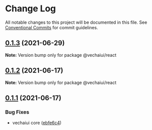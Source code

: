 # Change Log

All notable changes to this project will be documented in this file.
See [Conventional Commits](https://conventionalcommits.org) for commit guidelines.

## [0.1.3](https://github.com/vechai/vechaiui/compare/@vechaiui/react@0.1.2...@vechaiui/react@0.1.3) (2021-06-29)

**Note:** Version bump only for package @vechaiui/react





## [0.1.2](https://github.com/vechai/vechaiui/compare/@vechaiui/react@0.1.1...@vechaiui/react@0.1.2) (2021-06-17)

**Note:** Version bump only for package @vechaiui/react





## [0.1.1](https://github.com/vechai/vechaiui/compare/@vechaiui/react@0.1.0...@vechaiui/react@0.1.1) (2021-06-17)


### Bug Fixes

* vechaiui core ([ebfe6c4](https://github.com/vechai/vechaiui/commit/ebfe6c4e85354ceb73d38fa0c1768c2e678f257d))
